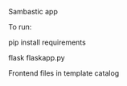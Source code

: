Sambastic app

To run:

pip install requirements

flask flaskapp.py


Frontend files in template catalog
